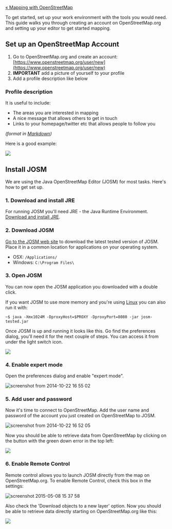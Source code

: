 [« Mapping with OpenStreetMap](https://github.com/mapbox/mapping/wiki/Mapping-with-OpenStreetMap)

To get started, set up your work environment with the tools you would need. This guide walks you through creating an account on OpenStreetMap.org and setting up your editor to get started mapping.

## Set up an OpenStreetMap Account

1. Go to OpenStreetMap.org and create an account: [https://www.openstreetmap.org/user/new](https://www.openstreetmap.org/user/new)
2. **IMPORTANT** add a picture of yourself to your profile
3. Add a profile description like below

### Profile description

It is useful to include:

- The areas you are interested in mapping
- A nice message that allows others to get in touch
- Links to your homepage/twitter etc that allows people to follow you

*(format in [Markdown]( http://en.wikipedia.org/wiki/Markdown))*

Here is a good example:

![](https://s3.amazonaws.com/f.cl.ly/items/0h1C3r251C081I0n2t3x/Screen%20Shot%202014-12-12%20at%205.11.43%20PM.png)

## Install JOSM

We are using the Java OpenStreetMap Editor (JOSM) for most tasks. Here's how to get set up.

### 1. Download and install JRE

For running JOSM you'll need JRE - the Java Runtime Environment. [Download and install JRE]( http://www.oracle.com/technetwork/java/javase/downloads/server-jre8-downloads-2133154.html).

### 2. Download JOSM

[Go to the JOSM web site](https://josm.openstreetmap.de/wiki/Download) to download the latest tested version of JOSM. Place it in a common location for applications on your operating system.

- OSX: `/Applications/`
- Windows: `C:\Program Files\`

### 3. Open JOSM

You can now open the JOSM application you downloaded with a double click.

If you want JOSM to use more memory and you're using [Linux](http://wiki.openstreetmap.org/wiki/JOSM/Linux) you can also run it with:

    ~$ java -Xmx1024M -DproxyHost=$PROXY -DproxyPort=8080 -jar josm-tested.jar

Once JOSM is up and running it looks like this. Go find the preferences dialog, you'll need it for the next couple of steps. You can access it from under the light switch icon.

![](https://s3.amazonaws.com/f.cl.ly/items/1u073X3U3E371c122f22/Screen%20Shot%202014-12-12%20at%203.23.22%20PM.png)

### 4. Enable expert mode

Open the preferences dialog and enable "expert mode".

![screenshot from 2014-10-22 16 55 02](https://cloud.githubusercontent.com/assets/1152236/4744166/b9266700-5a2d-11e4-9f96-ecd7ec8b4faa.png)

### 5. Add user and password

Now it's time to connect to OpenStreetMap. Add the user name and password of the account you just created on OpenStreetMap to JOSM.

![screenshot from 2014-10-22 16 52 05](https://cloud.githubusercontent.com/assets/1152236/4744256/bd2ced6e-5a2e-11e4-9db2-bcd198c082a6.png)

Now you should be able to retrieve data from OpenStreetMap by clicking on the button with the green down error in the top left:

![](https://s3.amazonaws.com/f.cl.ly/items/1o2A3Y383P1d2Z0c283d/josm.gif)

### 6. Enable Remote Control

Remote control allows you to launch JOSM directly from the map on OpenStreetMap.org. To enable Remote Control, check this box in the settings:

![screenshot 2015-05-08 15 37 58](https://cloud.githubusercontent.com/assets/126868/7534456/69ced7c6-f598-11e4-8a57-d0bf2df339d9.png)

Also check the 'Download objects to a new layer' option. Now you should be able to retrieve data directly starting on OpenStreetMap.org like this:

![](https://s3.amazonaws.com/f.cl.ly/items/3R0Q3Y3W1b0h3j0k242e/josm.gif)